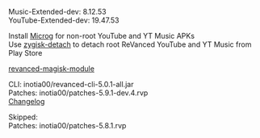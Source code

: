 Music-Extended-dev: 8.12.53  
YouTube-Extended-dev: 19.47.53  

Install [Microg](https://github.com/ReVanced/GmsCore/releases) for non-root YouTube and YT Music APKs  
Use [zygisk-detach](https://github.com/j-hc/zygisk-detach) to detach root ReVanced YouTube and YT Music from Play Store  

[revanced-magisk-module](https://github.com/j-hc/revanced-magisk-module)
  
CLI: inotia00/revanced-cli-5.0.1-all.jar  
Patches: inotia00/patches-5.9.1-dev.4.rvp  
[Changelog](https://github.com/inotia00/revanced-patches/releases/tag/v5.9.1-dev.4)  

Skipped:  
Patches: inotia00/patches-5.8.1.rvp        
